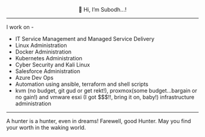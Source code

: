<div align="center"> 👋 Hi, I’m Subodh...! </div>

---
I work on -

- IT Service Management and Managed Service Delivery
- Linux Administration
- Docker Administration
- Kubernetes Administration
- Cyber Security and Kali Linux
- Salesforce Administration
- Azure Dev Ops
- Automation using ansible, terraform and shell scripts
- kvm (no budget, git gud or get rekt!), proxmox(some budget...bargain or no gain!) and vmware esxi (I got $$$!!, bring it on, baby!) infrastructure administration

---
A hunter is a hunter, even in dreams!
Farewell, good Hunter. May you find your worth in the waking world.
